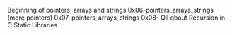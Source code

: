 Beginning of pointers, arrays and strings
0x06-pointers_arrays_strings (more pointers)
0x07-pointers_arrays_strings
0x08- Qll qbout Recursion in C
Static Libraries

